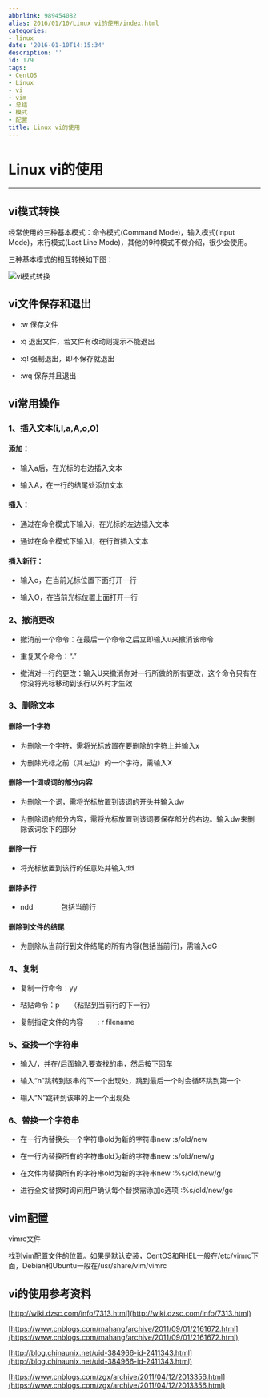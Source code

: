 ```yaml
---
abbrlink: 989454082
alias: 2016/01/10/Linux vi的使用/index.html
categories:
- linux
date: '2016-01-10T14:15:34'
description: ''
id: 179
tags:
- CentOS
- Linux
- vi
- vim
- 总结
- 模式
- 配置
title: Linux vi的使用
---
```









# Linux vi的使用

* * *

## vi模式转换

经常使用的三种基本模式：命令模式(Command Mode)，输入模式(Input Mode)，末行模式(Last Line Mode)，其他的9种模式不做介绍，很少会使用。

三种基本模式的相互转换如下图：

![vi模式转换](https://flowsnow.oss-cn-shanghai.aliyuncs.com/history/Flowsnowvi%E6%A8%A1%E5%BC%8F%E8%BD%AC%E6%8D%A2.jpg)

<!--more-->

## vi文件保存和退出

- :w 保存文件


- :q 退出文件，若文件有改动则提示不能退出


- :q! 强制退出，即不保存就退出


- :wq 保存并且退出

## vi常用操作

### 1、插入文本(i,I,a,A,o,O)

#### 添加：

- 输入a后，在光标的右边插入文本


- 输入A，在一行的结尾处添加文本

#### 插入：

- 通过在命令模式下输入i，在光标的左边插入文本


- 通过在命令模式下输入I，在行首插入文本

#### 插入新行：

- 输入o，在当前光标位置下面打开一行


- 输入O，在当前光标位置上面打开一行

### 2、撤消更改

- 撤消前一个命令：在最后一个命令之后立即输入u来撤消该命令


- 重复某个命令：“.”


- 撤消对一行的更改：输入U来撤消你对一行所做的所有更改，这个命令只有在你没将光标移动到该行以外时才生效

### 3、删除文本

#### 删除一个字符

- 为删除一个字符，需将光标放置在要删除的字符上并输入x


- 为删除光标之前（其左边）的一个字符，需输入X

#### 删除一个词或词的部分内容

- 为删除一个词，需将光标放置到该词的开头并输入dw


- 为删除词的部分内容，需将光标放置到该词要保存部分的右边。输入dw来删除该词余下的部分

#### 删除一行

- 将光标放置到该行的任意处并输入dd

#### 删除多行

- ndd　　　　包括当前行

#### 删除到文件的结尾

- 为删除从当前行到文件结尾的所有内容(包括当前行)，需输入dG

### 4、复制

- 复制一行命令：yy


- 粘贴命令：p　　（粘贴到当前行的下一行）


- 复制指定文件的内容　　: r filename

### 5、查找一个字符串

- 输入/，并在/后面输入要查找的串，然后按下回车


- 输入“n”跳转到该串的下一个出现处，跳到最后一个时会循环跳到第一个


- 输入“N”跳转到该串的上一个出现处

### 6、替换一个字符串

- 在一行内替换头一个字符串old为新的字符串new    :s/old/new


- 在一行内替换所有的字符串old为新的字符串new    :s/old/new/g


- 在文件内替换所有的字符串old为新的字符串new    :%s/old/new/g


- 进行全文替换时询问用户确认每个替换需添加c选项     :%s/old/new/gc

## vim配置

vimrc文件

找到vim配置文件的位置。如果是默认安装，CentOS和RHEL一般在/etc/vimrc下面，Debian和Ubuntu一般在/usr/share/vim/vimrc

## vi的使用参考资料

[http://wiki.dzsc.com/info/7313.html](http://wiki.dzsc.com/info/7313.html)

[https://www.cnblogs.com/mahang/archive/2011/09/01/2161672.html](https://www.cnblogs.com/mahang/archive/2011/09/01/2161672.html)

[http://blog.chinaunix.net/uid-384966-id-2411343.html](http://blog.chinaunix.net/uid-384966-id-2411343.html)

[https://www.cnblogs.com/zgx/archive/2011/04/12/2013356.html](https://www.cnblogs.com/zgx/archive/2011/04/12/2013356.html)